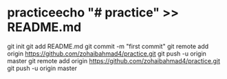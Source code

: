 # practiceecho "# practice" >> README.md
git init
git add README.md
git commit -m "first commit"
git remote add origin https://github.com/zohaibahmad4/practice.git
git push -u origin master
git remote add origin https://github.com/zohaibahmad4/practice.git
git push -u origin master
